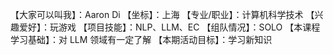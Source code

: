 【大家可以叫我】：Aaron Di
【坐标】：上海
【专业/职业】：计算机科学技术
【兴趣爱好】：玩游戏
【项目技能】：NLP、LLM、EC
【组队情况】：SOLO
【本课程学习基础】：对 LLM 领域有一定了解
【本期活动目标】：学习新知识